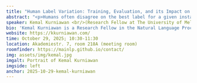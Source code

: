 ```yaml
---
title: "Human Label Variation: Training, Evaluation, and its Impact on Fairness"
abstract: "<p>Humans often disagree on the best label for a given instance, and this disagreement can be genuine (i.e. not due to errors). This is captured by the notion of human label variation (HLV), challenging the standard assumption that a labelled instance has a single ground truth and instead embracing the natural variation in human annotation to train and evaluate models. While various training methods and metrics for HLV have been proposed, it is still unclear which methods and metrics perform best in what settings. In the first part of this talk, I will present (1) our new HLV evaluation metric based on fuzzy set theory and (2) our extensive study into the best HLV training methods and evaluation metrics. One of the key findings is that some of the simplest methods in incorporating HLV into training result in substantial performance gains. Given the well-established trade-off between performance and model fairness, I will present our investigation into the interplay between HLV and fairness in the second part of the talk. One exciting finding is that without explicit debiasing, HLV can improve both performance and fairness, highlighting its potential as an efficient strategy to develop fairer models.</p>"
speaker: Kemal Kurniawan <br/>(Research Fellow at The University of Melbourne)
bio: 'Kemal Kurniawan is a Research Fellow in the Natural Language Processing group at the School of Computing and Information Systems, University of Melbourne and a 2025 DAAD AInet Fellow. His research is characterised by a focus on disadvantaged groups, such as speakers of underrepresented languages and marginalised cohorts in Australian society. The latter is facilitated through a collaboration with Justice Connect, a non-profit providing free legal assistance. Generating tangible real-world impacts, in 2025 the collaboration was: (a) selected as a Finalist of the Engagement Australia Award for the Excellence in Community Engagement category and (b) recognised with an award for Excellence in Engagement for Public Value and Social Inclusion by the Faculty of Engineering and IT, University of Melbourne. He has published in leading NLP venues such as Computational Linguistics (recently accepted), ACL, NAACL, and EACL. His work has been recognised with a Best Paper award in ALTA 2024 and an Outstanding Paper award in EACL 2023. Recently, he has developed an interest in neurosymbolic methods, Responsible AI, and Green AI.'
website: https://kkurniawan.com/
time: October 29, 2025; 10:30-11:30
location: Akademiestr. 7, room 218A (meeting room)
roomfinder: https://mainlp.github.io/contact/
img: assets/img/kemal.jpg
imgalt: Portrait of Kemal Kurniawan
imgside: left
anchor: 2025-10-29-kemal-kurniawan
---
```

